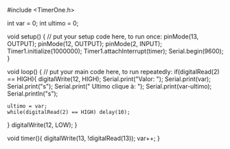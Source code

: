 #include <TimerOne.h>

int var = 0;
int ultimo = 0;

void setup() {
  // put your setup code here, to run once:
  pinMode(13, OUTPUT);
  pinMode(12, OUTPUT);
  pinMode(2, INPUT);
  Timer1.initialize(1000000);
  Timer1.attachInterrupt(timer);
  Serial.begin(9600);
}

void loop() {
  // put your main code here, to run repeatedly:
  if(digitalRead(2) == HIGH){
    digitalWrite(12, HIGH);
    Serial.print("Valor: ");
    Serial.print(var);
    Serial.print("s");
    Serial.print(" Ultimo clique à: ");
    Serial.print(var-ultimo);
    Serial.println("s");

    ultimo = var;
    while(digitalRead(2) == HIGH) delay(10);
  }
  digitalWrite(12, LOW);
}

void timer(){
  digitalWrite(13, !digitalRead(13));
  var++;
}
